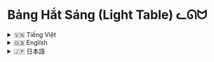 # Bảng Hắt Sáng (Light Table) ᓚᘏᗢ

<!-- Vietnamese -->
<details>
  <summary>🇻🇳 Tiếng Việt</summary>

## Giới thiệu

**Bảng Hắt Sáng (LightTableApp)** là một ứng dụng Python đơn giản, mô phỏng bảng hắt sáng kỹ thuật số (digital light table/tracing board).  Nó cho phép bạn hiển thị, sắp xếp và thao tác nhiều hình ảnh cùng lúc trên một canvas trong suốt. Ứng dụng này rất hữu ích cho việc vẽ đồ họa, so sánh ảnh, hoặc bất kỳ tác vụ nào yêu cầu chồng nhiều lớp ảnh lên nhau. Ứng dụng được xây dựng bằng `customtkinter` và `Pillow`.

## Tính năng

*   **Hiển thị nhiều ảnh:** Tải và hiển thị đồng thời nhiều hình ảnh (PNG, JPG, JPEG, GIF, BMP, ICO) trên cùng một bảng vẽ.
*   **Phóng to/Thu nhỏ:** Phóng to hoặc thu nhỏ từng ảnh riêng biệt bằng cách sử dụng con lăn chuột.
*   **Xoay:** Xoay ảnh theo bất kỳ góc độ nào bằng thanh trượt hoặc nhập giá trị cụ thể.
*   **Lật ảnh:** Lật ảnh theo chiều ngang.
*   **Điều chỉnh độ trong suốt (Opacity):** Thay đổi độ mờ của toàn bộ bảng vẽ, giúp bạn nhìn xuyên qua các lớp ảnh dễ dàng hơn.
*   **Chế độ "Click-through" (Xuyên thấu):** Cho phép thao tác với các ứng dụng khác *bên dưới* bảng vẽ, ngay cả khi bảng vẽ đang hiển thị.  (Chỉ hỗ trợ trên Windows).
*   **Ghim cửa sổ (Always on Top):** Giữ cho cửa sổ bảng vẽ luôn hiển thị trên cùng, không bị che khuất bởi các cửa sổ khác.
*   **Sắp xếp thứ tự ảnh:** Kéo và thả các ảnh trong danh sách để thay đổi thứ tự hiển thị của chúng (ảnh nào ở trên trong danh sách sẽ hiển thị ở trên cùng trên bảng vẽ).
*   **Lưu và tải trạng thái:** Lưu lại toàn bộ trạng thái làm việc hiện tại (bao gồm ảnh, vị trí, góc xoay, độ phóng đại, cài đặt) vào một file `.lts` và tải lại sau đó để tiếp tục công việc.
*   **Xóa ảnh:** Xóa các ảnh đã chọn khỏi bảng vẽ.
* **Thông tin ảnh:** Hiển thị tên tệp, kích thước, định dạng của ảnh đang được chọn.
*   **Phím tắt:**
    *   `Ctrl + O`: Mở/Đóng bảng vẽ.
    *   `Ctrl + Q`: Bật/Tắt chế độ Click-through.
    *   `Ctrl + E`: Bật/Tắt chế độ Ghim cửa sổ.
* Kéo thả ảnh để di chuyển.

## Cài đặt

1.  **Yêu cầu hệ thống:**
    *   Python 3.6 trở lên.
    *   Các thư viện Python: `customtkinter`, `Pillow`, `keyboard`, `pywin32` (chỉ cần thiết trên Windows cho tính năng Click-through).

2.  **Các bước cài đặt (Sử dụng `run.bat` - Khuyến nghị):**

    *   Tải repository này về máy (Clone hoặc tải ZIP).
    *   Mở thư mục vừa tải về.
    *   Chạy file `run.bat`. File này sẽ tự động tạo môi trường ảo (virtual environment) `moitruongao`, cài đặt các thư viện cần thiết, và chạy ứng dụng.

3.  **Các bước cài đặt (Thủ công):**
    Mở terminal (command prompt hoặc PowerShell trên Windows):

    ```bash
    # Clone repository (nếu chưa tải về)
    git clone https://github.com/Rin1809/Bang-Hat-Sang.git
    cd Bang-Hat-Sang

    # Tạo môi trường ảo (tùy chọn nhưng rất khuyến khích)
    python -m venv moitruongao

    # Kích hoạt môi trường ảo
    # Trên Windows:
    moitruongao\Scripts\activate
    # Trên Linux/macOS:
    source moitruongao/bin/activate

    # Cài đặt các thư viện
    pip install -r requirements.txt
    ```

4.  **Chạy ứng dụng:**

    ```bash
    # Đảm bảo môi trường ảo đã được kích hoạt (nếu bạn dùng môi trường ảo)
    python Bang_Hat_Sang/main.py
    ```

## Hướng dẫn sử dụng chi tiết

1.  **Mở Bảng Vẽ:** Nhấn nút "Mở Bảng Vẽ" trên giao diện chính, hoặc nhấn tổ hợp phím `Ctrl + O`.

2.  **Thêm Ảnh:**
    *   Nhấn nút "Chọn Ảnh" trên giao diện chính.  Một cửa sổ chọn file sẽ hiện ra, cho phép bạn chọn một hoặc nhiều ảnh cùng lúc.
    *   Sau khi chọn ảnh, chúng sẽ xuất hiện trong danh sách ảnh ở bên trái và trên bảng vẽ.

3.  **Chọn Ảnh:**
    *   **Click chuột trái** vào ảnh trên bảng vẽ để chọn.
    *   **Click chuột trái** vào ảnh trong danh sách.
    *   **Giữ phím `Ctrl` và click** vào nhiều ảnh trong danh sách để chọn nhiều ảnh cùng lúc.
    *   Ảnh được chọn sẽ được đánh dấu trong danh sách.

4.  **Thao tác với Ảnh trên Bảng Vẽ:**

    *   **Di chuyển:** Click chuột trái và kéo ảnh được chọn đến vị trí mong muốn.
    *   **Phóng to/Thu nhỏ:** Đặt con trỏ chuột lên ảnh *được chọn*, sau đó *cuộn con lăn chuột* lên để phóng to, cuộn xuống để thu nhỏ.
    *   **Xoay:**
        *   Kéo thanh trượt "Xoay" trên giao diện.
        *   Hoặc, chọn ảnh, sau đó nhập giá trị góc xoay (độ) mong muốn.
    *   **Lật ngang:** Chọn ảnh và nhấn nút "Lật Ngang".

5.  **Sắp xếp thứ tự Ảnh (trong danh sách):**
    * Click chuột trái vào thumbnail của ảnh, kéo lên hoặc xuống trong danh sách ảnh, và thả vào vị trí mong muốn

6.  **Xóa Ảnh:**
    *   Chọn một hoặc nhiều ảnh.
    *   Nhấn nút "Xóa Ảnh".

7.  **Thay đổi độ trong suốt (Opacity):** Kéo thanh trượt "Độ mờ" để thay đổi độ trong suốt của *toàn bộ bảng vẽ*.

8.  **Chế độ Ghim cửa sổ (Always on Top):** Bật công tắc "Ghim" để giữ cho cửa sổ bảng vẽ luôn hiển thị trên cùng.

9.  **Chế độ Click-through (Xuyên thấu):**
    *   Bật công tắc "Click-through".
    *   Hoặc nhấn tổ hợp phím `Ctrl + Q`.
    *   Khi chế độ này được bật, bạn có thể click chuột *xuyên qua* bảng vẽ để thao tác với các cửa sổ/ứng dụng nằm bên dưới.

10. **Lưu Trạng Thái:** Nhấn nút "Lưu" để lưu trạng thái hiện tại (danh sách ảnh, vị trí, kích thước, góc xoay,...) vào một file `.lts`.

11. **Tải Trạng Thái:** Nhấn nút "Tải lại" để mở một file `.lts` đã lưu trước đó và khôi phục lại trạng thái làm việc.

12. **Thông tin ảnh:** Thông tin chi tiết của ảnh được chọn (tên, kích thước, định dạng) sẽ được hiển thị trong phần "Thông tin ảnh".

</details>

<!-- English -->
<details>
  <summary>🇬🇧 English</summary>

## Introduction

**Light Table (Bảng Hắt Sáng)** is a simple Python application that simulates a digital light table (also known as a tracing board).  It allows you to display, arrange, and manipulate multiple images simultaneously on a transparent canvas. This application is useful for drawing, comparing images, or any task that requires overlaying multiple image layers.  It is built using `customtkinter` and `Pillow`.

## Features

*   **Display Multiple Images:** Load and display multiple images (PNG, JPG, JPEG, GIF, BMP, ICO) simultaneously on a single canvas.
*   **Zoom In/Out:** Zoom in or out of individual images using the mouse scroll wheel.
*   **Rotate:** Rotate images to any angle using the slider or by entering a specific value.
*   **Flip:** Flip images horizontally.
*   **Adjust Opacity:** Change the transparency of the entire canvas, allowing you to see through the image layers more easily.
*   **Click-through Mode:**  Allows interaction with applications *beneath* the light table, even while it's displayed (Windows only).
*   **Always on Top:** Keep the light table window always visible on top of other windows.
*   **Reorder Images:** Drag and drop images in the list to change their display order (the image on top of the list will be displayed on top of the canvas).
*   **Save and Load State:** Save the entire current working state (including images, positions, rotation, zoom, settings) to an `.lts` file and reload it later to continue your work.
*   **Delete Image:** Remove selected image from the canvas.
* **Image Info**: Show file name, size, format of selected image.
*   **Keyboard Shortcuts:**
    *   `Ctrl + O`: Open/Close the light table.
    *   `Ctrl + Q`: Toggle Click-through mode.
    *   `Ctrl + E`: Toggle Always on Top mode.
* Drag and drop images to move them.

## Installation

1.  **System Requirements:**
    *   Python 3.6 or higher.
    *   Python libraries: `customtkinter`, `Pillow`, `keyboard`, `pywin32` (only required on Windows for Click-through functionality).

2.  **Installation Steps (Using `run.bat` - Recommended):**

    *   Download this repository (Clone or download ZIP).
    *   Open the downloaded folder.
    *   Run the `run.bat` file.  This will automatically create a virtual environment (`moitruongao`), install the necessary libraries, and run the application.

3.  **Installation Steps (Manual):**
    Open a terminal (command prompt or PowerShell on Windows):

    ```bash
    # Clone the repository (if not already downloaded)
    git clone https://github.com/Rin1809/Bang-Hat-Sang.git
    cd Bang-Hat-Sang

    # Create a virtual environment (optional but highly recommended)
    python -m venv moitruongao

    # Activate the virtual environment
    # On Windows:
    moitruongao\Scripts\activate
    # On Linux/macOS:
    source moitruongao/bin/activate

    # Install the libraries
    pip install -r requirements.txt
    ```

4.  **Run the Application:**

    ```bash
    # Make sure the virtual environment is activated (if you are using one)
    python Bang_Hat_Sang/main.py
    ```

## Detailed Usage Instructions

1.  **Open the Light Table:** Click the "Open Light Table" button on the main interface, or press `Ctrl + O`.

2.  **Add Images:**
    *   Click the "Select Images" button on the main interface. A file selection window will appear, allowing you to choose one or more images.
    *   After selecting images, they will appear in the image list on the left and on the canvas.

3.  **Select Images:**
    *   **Left-click** an image on the canvas to select it.
    *   **Left-click** an image in the list.
    *   **Hold `Ctrl` and click** multiple images in the list to select multiple images at once.
    *   The selected image(s) will be highlighted in the list.

4.  **Manipulate Images on the Canvas:**

    *   **Move:** Left-click and drag the selected image to the desired position.
    *   **Zoom In/Out:** Place the mouse cursor over the *selected* image, then *scroll the mouse wheel* up to zoom in, scroll down to zoom out.
    *   **Rotate:**
        *   Drag the "Rotate" slider on the interface.
        *   Or, select the image, then enter the desired rotation angle (in degrees).
    *   **Flip Horizontally:** Select the image and click the "Flip Horizontal" button.

5.  **Reorder Images (in the list):**
      Click the image thumbnail, drag and drop to the desired position in the list

6.  **Delete Images:**
    *   Select one or more images.
    *   Click the "Delete Image" button.

7.  **Change Opacity:** Drag the "Opacity" slider to change the transparency of the *entire canvas*.

8.  **Always on Top Mode:** Toggle the "Always on Top" switch to keep the light table window always visible.

9.  **Click-through Mode:**
    *   Toggle the "Click-through" switch.
    *   Or press `Ctrl + Q`.
    *   When this mode is enabled, you can click *through* the canvas to interact with windows/applications beneath it.

10. **Save State:** Click the "Save" button to save the current state (image list, positions, sizes, rotation, etc.) to an `.lts` file.

11. **Load State:** Click the "Load" button to open a previously saved `.lts` file and restore the working state.
12. **Image Info:** Details of the currently selected images will be displayed in the "Image Info" section.

</details>

<!-- Japanese -->
<details>
  <summary>🇯🇵 日本語</summary>

## 概要

**ライトテーブル (Bảng Hắt Sáng)** は、デジタルのライトテーブル（トレーシングボードとも呼ばれます）をシミュレートするシンプルな Python アプリケーションです。透明なキャンバス上に複数の画像を同時に表示、配置、操作できます。このアプリケーションは、画像の描画、比較、または複数の画像レイヤーを重ねる必要があるタスクに役立ちます。`customtkinter` と `Pillow` を使用して構築されています。

## 機能

*   **複数画像の表示:** 複数の画像 (PNG, JPG, JPEG, GIF, BMP, ICO) を1つのキャンバスに同時に読み込んで表示します。
*   **ズームイン/アウト:** マウスのスクロールホイールを使用して、個々の画像をズームインまたはズームアウトします。
*   **回転:** スライダーを使用するか、特定の値を入力して、画像を任意の角度に回転させます。
*   **反転:** 画像を水平方向に反転します。
*   **不透明度の調整:** キャンバス全体の透明度を変更して、画像レイヤーをより簡単に見やすくします。
*   **クリックスルーモード:** ライトテーブルが表示されている状態でも、その下にあるアプリケーションを操作できます (Windows のみ)。
*   **常に最前面:** ライトテーブルウィンドウを常に他のウィンドウの上に表示したままにします。
*   **画像の並べ替え:** リスト内の画像をドラッグアンドドロップして、表示順序を変更します (リストの一番上にある画像がキャンバスの一番上に表示されます)。
*   **状態の保存と読み込み:** 現在の作業状態全体 (画像、位置、回転、ズーム、設定を含む) を `.lts` ファイルに保存し、後で読み込んで作業を続行できます。
*   **画像の削除:** 選択した画像をキャンバスから削除します。
*　**画像情報**: 選択されている画像のファイル名・サイズ・形式を表示します。
*   **キーボードショートカット:**
    *   `Ctrl + O`: ライトテーブルを開く/閉じる。
    *   `Ctrl + Q`: クリックスルーモードの切り替え。
    *   `Ctrl + E`: 常に最前面モードの切り替え。
* 画像をドラッグ＆ドロップして移動。

## インストール

1.  **システム要件:**
    *   Python 3.6 以上。
    *   Python ライブラリ: `customtkinter`, `Pillow`, `keyboard`, `pywin32` (クリックスルー機能のために Windows でのみ必要)。

2.  **インストール手順 (`run.bat` の使用 - 推奨):**

    *   このリポジトリをダウンロードします (クローンまたは ZIP ダウンロード)。
    *   ダウンロードしたフォルダを開きます。
    *   `run.bat` ファイルを実行します。これにより、仮想環境 (`moitruongao`) が自動的に作成され、必要なライブラリがインストールされ、アプリケーションが実行されます。

3.  **インストール手順 (手動):**
    ターミナル (Windows ではコマンドプロンプトまたは PowerShell) を開きます。

    ```bash
    # リポジトリをクローンします (まだダウンロードしていない場合)
    git clone https://github.com/Rin1809/Bang-Hat-Sang.git
    cd Bang-Hat-Sang

    # 仮想環境を作成します (オプションですが、強く推奨します)
    python -m venv moitruongao

    # 仮想環境をアクティブ化します
    # Windows の場合:
    moitruongao\Scripts\activate
    # Linux/macOS の場合:
    source moitruongao/bin/activate

    # ライブラリをインストールします
    pip install -r requirements.txt
    ```

4.  **アプリケーションの実行:**

    ```bash
    # 仮想環境がアクティブ化されていることを確認してください (使用している場合)
    python Bang_Hat_Sang/main.py
    ```

## 詳細な使用方法

1.  **ライトテーブルを開く:** メインインターフェイスの「ライトテーブルを開く」ボタンをクリックするか、`Ctrl + O` を押します。

2.  **画像の追加:**
    *   メインインターフェイスの「画像を選択」ボタンをクリックします。ファイル選択ウィンドウが表示され、1つまたは複数の画像を選択できます。
    *   画像を選択すると、左側の画像リストとキャンバスに表示されます。

3.  **画像の選択:**
    *   キャンバス上の画像を**左クリック**して選択します。
    *   リスト内の画像を**左クリック**します。
    *   リスト内の複数の画像を **`Ctrl` キーを押しながらクリック**すると、複数の画像を一度に選択できます。
    *   選択した画像はリスト内で強調表示されます。

4.  **キャンバス上の画像の操作:**

    *   **移動:** 選択した画像を左クリックしてドラッグし、目的の位置に移動します。
    *   **ズームイン/アウト:** *選択した*画像の上にマウスカーソルを置き、*マウスホイールを上にスクロール*してズームイン、下にスクロールしてズームアウトします。
    *   **回転:**
        *   インターフェイスの「回転」スライダーをドラッグします。
        *   または、画像を選択し、目的の回転角度 (度単位) を入力します。
    *   **水平方向に反転:** 画像を選択し、「水平方向に反転」ボタンをクリックします。

5.  **画像の並べ替え (リスト内):**
    画像のサムネイルをクリックしてリスト内でドラッグ＆ドロップ

6.  **画像の削除:**
    *   1つまたは複数の画像を選択します。
    *   「画像を削除」ボタンをクリックします。

7.  **不透明度の変更:** 「不透明度」スライダーをドラッグして、*キャンバス全体*の透明度を変更します。

8.  **常に最前面モード:** 「常に最前面」スイッチを切り替えて、ライトテーブルウィンドウを常に表示したままにします。

9.  **クリックスルーモード:**
    *   「クリックスルー」スイッチを切り替えます。
    *   または、`Ctrl + Q` を押します。
    *   このモードが有効になっていると、キャンバスを*クリックして*、その下にあるウィンドウ/アプリケーションを操作できます。

10. **状態の保存:** 「保存」ボタンをクリックして、現在の状態 (画像リスト、位置、サイズ、回転など) を `.lts` ファイルに保存します。

11. **状態の読み込み:** 「読み込み」ボタンをクリックして、以前に保存した `.lts` ファイルを開き、作業状態を復元します。
12. **画像情報:** 選択している画像の詳細は[画像情報] セクションに表示されます。
</details>
